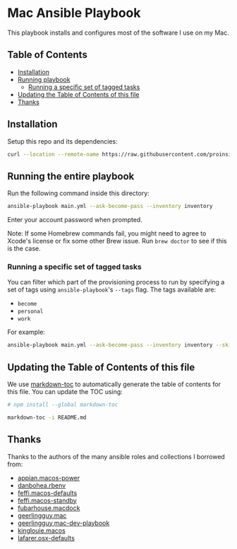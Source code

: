 # Mac Ansible Playbook

This playbook installs and configures most of the software I use on my Mac.

## Table of Contents

<!-- toc -->

- [Installation](#installation)
- [Running playbook](#running-playbook)
  - [Running a specific set of tagged tasks](#running-a-specific-set-of-tagged-tasks)
- [Updating the Table of Contents of this file](#updating-the-table-of-contents-of-this-file)
- [Thanks](#thanks)

<!-- tocstop -->

## Installation

Setup this repo and its dependencies:

```bash
curl --location --remote-name https://raw.githubusercontent.com/proinsias/mac-playbook/master/bin/setup.sh && bash setup.sh
```

## Running the entire playbook

Run the following command inside this directory:

```bash
ansible-playbook main.yml --ask-become-pass --inventory inventory
```

Enter your account password when prompted.

Note: If some Homebrew commands fail,
you might need to agree to Xcode's license or fix some other Brew issue.
Run `brew doctor` to see if this is the case.

### Running a specific set of tagged tasks

You can filter which part of the provisioning process to run
by specifying a set of tags using `ansible-playbook`'s `--tags` flag.
The tags available are:

- `become`
- `personal`
- `work`

For example:

```bash
ansible-playbook main.yml --ask-become-pass --inventory inventory --skip-tags "become" --tags "personal"
```

## Updating the Table of Contents of this file

We use [markdown-toc](https://github.com/jonschlinkert/markdown-toc)
to automatically generate the table of contents for this file. You can
update the TOC using:

```bash
# npm install --global markdown-toc

markdown-toc -i README.md
```

## Thanks

Thanks to the authors of the many ansible roles and collections I borrowed from:

- [appian.macos-power](https://github.com/appian/ansible-role-macos-power)
- [danbohea.rbenv](https://github.com/danbohea/ansible-role-rbenv)
- [feffi.macos-defaults](https://github.com/feffi/ansible-macos-defaults.git)
- [feffi.macos-standby](https://github.com/feffi/ansible-macos-standby.git)
- [fubarhouse.macdock](https://github.com/fubarhouse/ansible-role-macdock)
- [geerlingguy.mac](https://github.com/geerlingguy/ansible-collection-mac)
- [geerlingguy,mac-dev-playbook](https://github.com/geerlingguy/mac-dev-playbook/)
- [kinglouie.macos](https://github.com/kinglouie/ansible-role-macos)
- [lafarer.osx-defaults](https://github.com/lafarer/ansible-role-osx-defaults)
